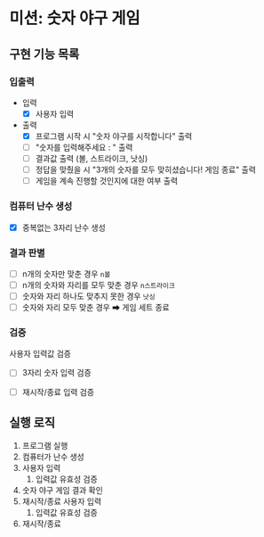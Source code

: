 # 미션: 숫자 야구 게임

## 구현 기능 목록

### 입출력
- 입력
  - [X] 사용자 입력
  
- 출력
  - [X] 프로그램 시작 시 "숫자 야구를 시작합니다" 출력 
  - [ ] "숫자를 입력해주세요 : " 출력
  - [ ] 결과값 출력 (볼, 스트라이크, 낫싱)
  - [ ] 정답을 맞췄을 시 "3개의 숫자를 모두 맞히셨습니다! 게임 종료" 출력
  - [ ] 게임을 계속 진행할 것인지에 대한 여부 출력

### 컴퓨터 난수 생성
- [X] 중복없는 3자리 난수 생성

### 결과 판별 
- [ ] n개의 숫자만 맞춘 경우 `n볼`
- [ ] n개의 숫자와 자리를 모두 맞춘 경우 `n스트라이크`
- [ ] 숫자와 자리 하나도 맞추지 못한 경우 `낫싱`
- [ ] 숫자와 자리 모두 맞춘 경우 ➡ 게임 세트 종료

### 검증
사용자 입력값 검증
  - [ ] 3자리 숫자 입력 검증
  - [ ] 재시작/종료 입력 검증



## 실행 로직

1. 프로그램 실행
2. 컴퓨터가 난수 생성
3. 사용자 입력
    1. 입력값 유효성 검증
4. 숫자 야구 게임 결과 확인
5. 재시작/종료 사용자 입력
    1. 입력값 유효성 검증
6. 재시작/종료
